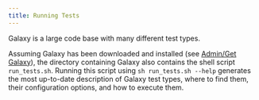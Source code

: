 ```yaml
---
title: Running Tests
---
```

Galaxy is a large code base with many different test types.

Assuming Galaxy has been downloaded and installed (see [Admin/Get Galaxy](/admin/get-galaxy/)), the directory containing Galaxy also contains the shell script `run_tests.sh`. Running this script using `sh run_tests.sh --help` generates the most up-to-date description of Galaxy test types, where to find them, their configuration options, and how to execute them.
